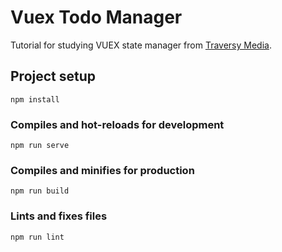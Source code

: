# Vuex Todo Manager

Tutorial for studying VUEX state manager from [Traversy Media](https://www.youtube.com/watch?v=5lVQgZzLMHc).

## Project setup

```
npm install
```

### Compiles and hot-reloads for development

```
npm run serve
```

### Compiles and minifies for production

```
npm run build
```

### Lints and fixes files

```
npm run lint
```
